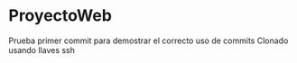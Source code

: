 # ProyectoWeb
Prueba primer commit para demostrar el correcto uso de commits
Clonado usando llaves ssh